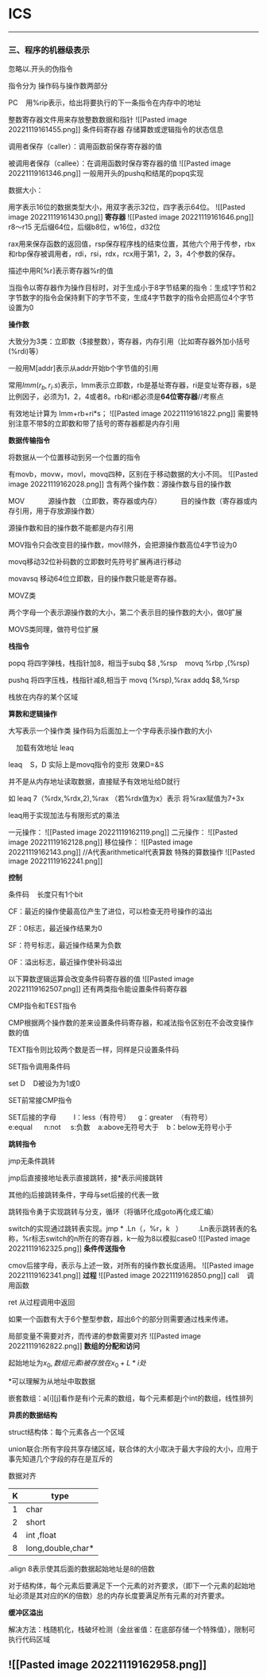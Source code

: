  # ICS

---

### 三、程序的机器级表示

忽略以.开头的伪指令

指令分为 操作码与操作数两部分 

PC    用%rip表示，给出将要执行的下一条指令在内存中的地址

整数寄存器文件用来存放整数数据和指针
![[Pasted image 20221119161455.png]]
 条件码寄存器 存储算数或逻辑指令的状态信息

调用者保存（caller）：调用函数前保存寄存器的值

被调用者保存（callee）：在调用函数时保存寄存器的值
![[Pasted image 20221119161346.png]]
一般用开头的pushq和结尾的popq实现

数据大小：

用字表示16位的数据类型大小，用双字表示32位，四字表示64位。
![[Pasted image 20221119161430.png]]
**寄存器**
![[Pasted image 20221119161646.png]]
r8～r15 无后缀64位，后缀b8位，w16位，d32位

rax用来保存函数的返回值，rsp保存程序栈的结束位置，其他六个用于传参，rbx和rbp保存被调用者，rdi，rsi，rdx，rcx用于第1，2，3，4个参数的保存。

描述中用R[%r]表示寄存器%r的值

当指令以寄存器作为操作目标时，对于生成小于8字节结果的指令：生成1字节和2字节数字的指令会保持剩下的字节不变，生成4字节数字的指令会把高位4个字节设置为0

**操作数**

大致分为3类：立即数（$接整数），寄存器，内存引用（比如寄存器外加小括号(%rdi)等）

一般用M[addr]表示从addr开始b个字节值的引用

常用$Imm(r_b,r_i.s)$表示，Imm表示立即数，rb是基址寄存器，ri是变址寄存器，s是比例因子，必须为1，2，4或者8。rb和ri都必须是**64位寄存器**//考察点

有效地址计算为 Imm+rb+ri*s；
![[Pasted image 20221119161822.png]]
需要特别注意不带$的立即数和带了括号的寄存器都是内存引用

**数据传输指令**

 将数据从一个位置移动到另一个位置的指令

有movb，movw，movl，movq四种，区别在于移动数据的大小不同。
![[Pasted image 20221119162028.png]]
含有两个操作数：源操作数与目的操作数

MOV            源操作数 （立即数，寄存器或内存）          目的操作数（寄存器或内存引用，用于存放源操作数）

源操作数和目的操作数不能都是内存引用

MOV指令只会改变目的操作数，movl除外，会把源操作数高位4字节设为0

movq移动32位补码数的立即数时先符号扩展再进行移动

movavsq 移动64位立即数，目的操作数只能是寄存器。

MOVZ类

两个字母一个表示源操作数的大小，第二个表示目的操作数的大小，做0扩展

MOVS类同理，做符号位扩展                

**栈指令**

popq 将四字弹栈，栈指针加8，相当于subq $8 ,%rsp    movq %rbp  ,(%rsp)

pushq 将四字压栈，栈指针减8,相当于 movq (%rsp),%rax  addq $8,%rsp

栈放在内存的某个区域

**算数和逻辑操作**

大写表示一个操作类 操作码为后面加上一个字母表示操作数的大小

     加载有效地址  leaq

leaq    S，D  实际上是movq指令的变形 效果D=&S

并不是从内存地址读取数据，直接赋予有效地址给D就行

如  leaq 7（%rdx,%rdx,2),%rax  （若%rdx值为x）表示 将%rax赋值为7+3x

leaq用于实现加法与有限形式的乘法

一元操作：
![[Pasted image 20221119162119.png]]
二元操作：
![[Pasted image 20221119162128.png]]
移位操作：
![[Pasted image 20221119162143.png]]
//A代表arithmetical代表算数
特殊的算数操作
![[Pasted image 20221119162241.png]]

**控制**

条件码    长度只有1个bit

CF：最近的操作使最高位产生了进位，可以检查无符号操作的溢出

ZF：0标志，最近操作结果为0

SF：符号标志，最近操作结果为负数

OF：溢出标志，最近操作使补码溢出

以下算数逻辑运算会改变条件码寄存器的值
![[Pasted image 20221119162507.png]]
还有两类指令能设置条件码寄存器

CMP指令和TEST指令

CMP根据两个操作数的差来设置条件码寄存器，和减法指令区别在不会改变操作数的值

TEXT指令则比较两个数是否一样，同样是只设置条件码

SET指令调用条件码

set D    D被设为为1或0

SET前常接CMP指令

SET后接的字母         l：less（有符号）    g：greater  （有符号） e:equal      n:not     s:负数    a:above无符号大于    b：below无符号小于

**跳转指令**

jmp无条件跳转

jmp后直接接地址表示直接跳转，接*表示间接跳转

其他的j后接跳转条件，字母与set后接的代表一致

跳转指令勇于实现跳转与分支，循环（将循环化成goto再化成汇编）

switch的实现通过跳转表实现。jmp  * .Ln（，%r，k   ）        .Ln表示跳转表的名称，%r标志switch的n所在的寄存器，k一般为8以模拟case0
![[Pasted image 20221119162325.png]]
**条件传送指令**

cmov后接字母，表示与上述一致，对所有的操作数长度适用。
![[Pasted image 20221119162341.png]]
**过程**
![[Pasted image 20221119162850.png]]
call    调用函数

ret 从过程调用中返回

如果一个函数有大于6个整型参数，超出6个的部分则需要通过栈来传递。

局部变量不需要对齐，而传递的参数需要对齐
![[Pasted image 20221119162822.png]]
**数组的分配和访问**

起始地址为$x_0,数组元素i被存放在x_0+L*i处$

*可以理解为从地址中取数据

嵌套数组：a[i][j]看作是有i个元素的数组，每个元素都是j个int的数组，线性排列

**异质的数据结构**

struct结构体：每个元素各占一个区域

union联合:所有字段共享存储区域，联合体的大小取决于最大字段的大小，应用于事先知道几个字段的存在是互斥的

数据对齐

| K   | type              |
| --- | ----------------- |
| 1   | char              |
| 2   | short             |
| 4   | int ,float        |
| 8   | long,double,char* |

.align 8表示使其后面的数据起始地址是8的倍数

对于结构体，每个元素后要满足下一个元素的对齐要求，（即下一个元素的起始地址必须是其对应的K的倍数）总的内存长度要满足所有元素的对齐要求。

**缓冲区溢出**

解决方法：栈随机化，栈破坏检测（金丝雀值：在底部存储一个特殊值），限制可执行代码区域

![[Pasted image 20221119162958.png]]
---
